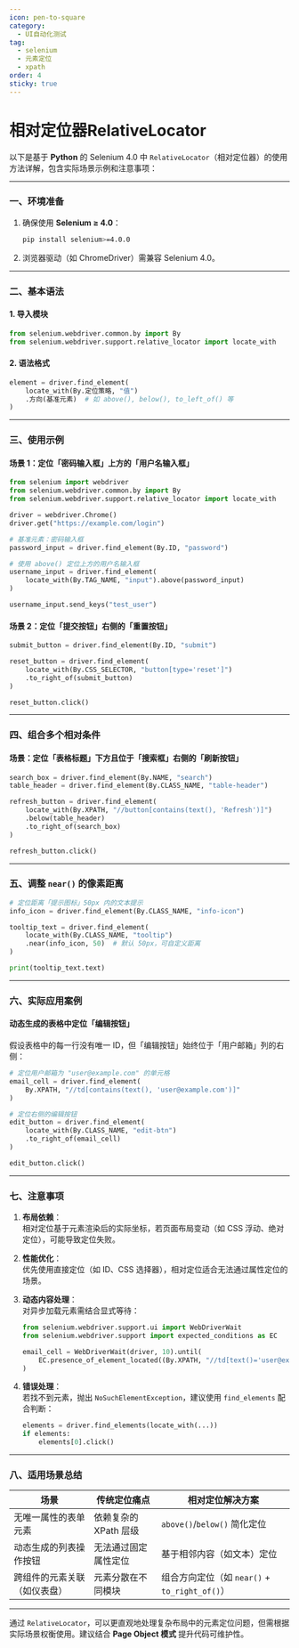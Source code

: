 ```yaml
---
icon: pen-to-square
category:
  - UI自动化测试
tag:
  - selenium
  - 元素定位
  - xpath
order: 4
sticky: true
---
```


# 相对定位器RelativeLocator

以下是基于 **Python** 的 Selenium 4.0 中 `RelativeLocator`（相对定位器）的使用方法详解，包含实际场景示例和注意事项：

---

### **一、环境准备**
1. 确保使用 **Selenium ≥ 4.0**：
   ```bash
   pip install selenium>=4.0.0
   ```
2. 浏览器驱动（如 ChromeDriver）需兼容 Selenium 4.0。

---

### **二、基本语法**
#### **1. 导入模块**
```python
from selenium.webdriver.common.by import By
from selenium.webdriver.support.relative_locator import locate_with
```

#### **2. 语法格式**
```python
element = driver.find_element(
    locate_with(By.定位策略, "值")
    .方向(基准元素)  # 如 above(), below(), to_left_of() 等
)
```

---

### **三、使用示例**
#### **场景 1：定位「密码输入框」上方的「用户名输入框」**
```python
from selenium import webdriver
from selenium.webdriver.common.by import By
from selenium.webdriver.support.relative_locator import locate_with

driver = webdriver.Chrome()
driver.get("https://example.com/login")

# 基准元素：密码输入框
password_input = driver.find_element(By.ID, "password")

# 使用 above() 定位上方的用户名输入框
username_input = driver.find_element(
    locate_with(By.TAG_NAME, "input").above(password_input)
)

username_input.send_keys("test_user")
```

#### **场景 2：定位「提交按钮」右侧的「重置按钮」**
```python
submit_button = driver.find_element(By.ID, "submit")

reset_button = driver.find_element(
    locate_with(By.CSS_SELECTOR, "button[type='reset']")
    .to_right_of(submit_button)
)

reset_button.click()
```

---

### **四、组合多个相对条件**
#### **场景：定位「表格标题」下方且位于「搜索框」右侧的「刷新按钮」**
```python
search_box = driver.find_element(By.NAME, "search")
table_header = driver.find_element(By.CLASS_NAME, "table-header")

refresh_button = driver.find_element(
    locate_with(By.XPATH, "//button[contains(text(), 'Refresh')]")
    .below(table_header)
    .to_right_of(search_box)
)

refresh_button.click()
```

---

### **五、调整 `near()` 的像素距离**
```python
# 定位距离「提示图标」50px 内的文本提示
info_icon = driver.find_element(By.CLASS_NAME, "info-icon")

tooltip_text = driver.find_element(
    locate_with(By.CLASS_NAME, "tooltip")
    .near(info_icon, 50)  # 默认 50px，可自定义距离
)

print(tooltip_text.text)
```

---

### **六、实际应用案例**
#### **动态生成的表格中定位「编辑按钮」**
假设表格中的每一行没有唯一 ID，但「编辑按钮」始终位于「用户邮箱」列的右侧：
```python
# 定位用户邮箱为 "user@example.com" 的单元格
email_cell = driver.find_element(
    By.XPATH, "//td[contains(text(), 'user@example.com')]"
)

# 定位右侧的编辑按钮
edit_button = driver.find_element(
    locate_with(By.CLASS_NAME, "edit-btn")
    .to_right_of(email_cell)
)

edit_button.click()
```

---

### **七、注意事项**
1. **布局依赖**：  
   相对定位基于元素渲染后的实际坐标，若页面布局变动（如 CSS 浮动、绝对定位），可能导致定位失败。

2. **性能优化**：  
   优先使用直接定位（如 ID、CSS 选择器），相对定位适合无法通过属性定位的场景。

3. **动态内容处理**：  
   对异步加载元素需结合显式等待：
   
   ```python
   from selenium.webdriver.support.ui import WebDriverWait
   from selenium.webdriver.support import expected_conditions as EC
   
   email_cell = WebDriverWait(driver, 10).until(
       EC.presence_of_element_located((By.XPATH, "//td[text()='user@example.com']"))
   )
   ```
   
4. **错误处理**：  
   若找不到元素，抛出 `NoSuchElementException`，建议使用 `find_elements` 配合判断：
   ```python
   elements = driver.find_elements(locate_with(...))
   if elements:
       elements[0].click()
   ```

---

### **八、适用场景总结**
| 场景                         | 传统定位痛点          | 相对定位解决方案                              |
| ---------------------------- | --------------------- | --------------------------------------------- |
| 无唯一属性的表单元素         | 依赖复杂的 XPath 层级 | `above()`/`below()` 简化定位                  |
| 动态生成的列表操作按钮       | 无法通过固定属性定位  | 基于相邻内容（如文本）定位                    |
| 跨组件的元素关联（如仪表盘） | 元素分散在不同模块    | 组合方向定位（如 `near()` + `to_right_of()`） |

---

通过 `RelativeLocator`，可以更直观地处理复杂布局中的元素定位问题，但需根据实际场景权衡使用。建议结合 **Page Object 模式** 提升代码可维护性。